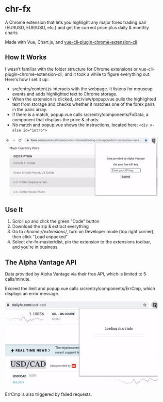 # chr-fx

A Chrome extension that lets you highlight any major forex trading pair (EURUSD, EUR/USD, etc.) and get the current price plus daily & monthly charts

Made with Vue, Chart.js, and [vue-cli-plugin-chrome-extension-cli](https://www.npmjs.com/package/vue-cli-plugin-chrome-extension-cli)

## How It Works
I wasn’t familiar with the folder structure for Chrome extensions or vue-cli-plugin-chrome-extension-cli, and it took a while to figure everything out. Here's how I set it up:

* src/entry/content.js interacts with the webpage. It listens for mouseup events and adds highlighted text to Chrome storage.
* When the extension is clicked, src/view/popup.vue pulls the highlighted text from storage and checks whether it matches one of the forex pairs in the pairs array.
* If there is a match, popup.vue calls src/entry/components/FxData, a component that displays the price & charts.
* No match and popup.vue shows the instructions, located here: `<div v-else id="intro">`

![price data and charts](/src/assets/chrfx.gif)

## Use It
1. Scroll up and click the green "Code" button
1. Download the zip & extract everything
1. Go to *chrome://extensions/*, turn on Developer mode (top right corner), then click "Load unpacked"
1. Select chr-fx-master/dist, pin the extension to the extensions toolbar, and you're in business.

## The Alpha Vantage API
Data provided by Alpha Vantage via their free API, which is limited to 5 calls/minute.

Exceed the limit and popup.vue calls src/entry/components/ErrCmp, which displays an error message.

![rate limited](/src/assets/chr-err.gif)

ErrCmp is also triggered by failed requests.
